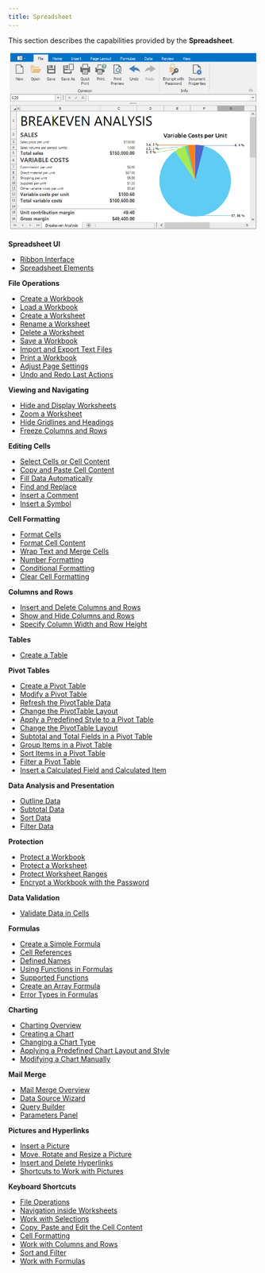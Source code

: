 ```yaml
---
title: Spreadsheet
---
```

This section describes the capabilities provided by the **Spreadsheet**.

![Spreadsheet.png](../images/Img21270.png)

**Spreadsheet UI**
* [Ribbon Interface](../../interface-elements-for-desktop/articles/spreadsheet/spreadsheet-ui/ribbon-interface.md)
* [Spreadsheet Elements](../../interface-elements-for-desktop/articles/spreadsheet/spreadsheet-ui/spreadsheet-elements.md)

**File Operations**
* [Create a Workbook](../../interface-elements-for-desktop/articles/spreadsheet/file-operations/create-a-workbook.md)
* [Load a Workbook](../../interface-elements-for-desktop/articles/spreadsheet/file-operations/load-a-workbook.md)
* [Create a Worksheet](../../interface-elements-for-desktop/articles/spreadsheet/file-operations/create-a-worksheet.md)
* [Rename a Worksheet](../../interface-elements-for-desktop/articles/spreadsheet/file-operations/rename-a-worksheet.md)
* [Delete a Worksheet](../../interface-elements-for-desktop/articles/spreadsheet/file-operations/delete-a-worksheet.md)
* [Save a Workbook](../../interface-elements-for-desktop/articles/spreadsheet/file-operations/save-a-workbook.md)
* [Import and Export Text Files](../../interface-elements-for-desktop/articles/spreadsheet/file-operations/import-and-export-text-files.md)
* [Print a Workbook](../../interface-elements-for-desktop/articles/spreadsheet/file-operations/print-a-workbook.md)
* [Adjust Page Settings](../../interface-elements-for-desktop/articles/spreadsheet/file-operations/adjust-page-settings.md)
* [Undo and Redo Last Actions](../../interface-elements-for-desktop/articles/spreadsheet/file-operations/undo-and-redo-last-actions.md)

**Viewing and Navigating**
* [Hide and Display Worksheets](../../interface-elements-for-desktop/articles/spreadsheet/viewing-and-navigating/hide-and-display-worksheets.md)
* [Zoom a Worksheet](../../interface-elements-for-desktop/articles/spreadsheet/viewing-and-navigating/zoom-a-worksheet.md)
* [Hide Gridlines and Headings](../../interface-elements-for-desktop/articles/spreadsheet/viewing-and-navigating/hide-gridlines-and-headings.md)
* [Freeze Columns and Rows](../../interface-elements-for-desktop/articles/spreadsheet/viewing-and-navigating/freeze-columns-and-rows.md)

**Editing Cells**
* [Select Cells or Cell Content](../../interface-elements-for-desktop/articles/spreadsheet/editing-cells/select-cells-or-cell-content.md)
* [Copy and Paste Cell Content](../../interface-elements-for-desktop/articles/spreadsheet/editing-cells/copy-and-paste-cell-content.md)
* [Fill Data Automatically](../../interface-elements-for-desktop/articles/spreadsheet/editing-cells/fill-data-automatically.md)
* [Find and Replace](../../interface-elements-for-desktop/articles/spreadsheet/editing-cells/find-and-replace.md)
* [Insert a Comment](../../interface-elements-for-desktop/articles/spreadsheet/editing-cells/insert-a-comment.md)
* [Insert a Symbol](../../interface-elements-for-desktop/articles/spreadsheet/editing-cells/insert-a-symbol.md)

**Cell Formatting**
* [Format Cells](../../interface-elements-for-desktop/articles/spreadsheet/cell-formatting/format-cells.md)
* [Format Cell Content](../../interface-elements-for-desktop/articles/spreadsheet/cell-formatting/format-cell-content.md)
* [Wrap Text and Merge Cells](../../interface-elements-for-desktop/articles/spreadsheet/cell-formatting/wrap-text-and-merge-cells.md)
* [Number Formatting](../../interface-elements-for-desktop/articles/spreadsheet/cell-formatting/number-formatting.md)
* [Conditional Formatting ](../../interface-elements-for-desktop/articles/spreadsheet/cell-formatting/conditional-formatting-.md)
* [Clear Cell Formatting](../../interface-elements-for-desktop/articles/spreadsheet/cell-formatting/clear-cell-formatting.md)

**Columns and Rows**
* [Insert and Delete Columns and Rows](../../interface-elements-for-desktop/articles/spreadsheet/columns-and-rows/insert-and-delete-columns-and-rows.md)
* [Show and Hide Columns and Rows](../../interface-elements-for-desktop/articles/spreadsheet/columns-and-rows/show-and-hide-columns-and-rows.md)
* [Specify Column Width and Row Height](../../interface-elements-for-desktop/articles/spreadsheet/columns-and-rows/specify-column-width-and-row-height.md)

**Tables**
* [Create a Table ](../../interface-elements-for-desktop/articles/spreadsheet/tables/create-a-table-.md)

**Pivot Tables**
* [Create a Pivot Table](../../interface-elements-for-desktop/articles/spreadsheet/pivot-tables/create-a-pivot-table.md)
* [Modify a Pivot Table](../../interface-elements-for-desktop/articles/spreadsheet/pivot-tables/modify-a-pivot-table.md)
* [Refresh the PivotTable Data](../../interface-elements-for-desktop/articles/spreadsheet/pivot-tables/refresh-the-pivottable-data.md)
* [Change the PivotTable Layout](../../interface-elements-for-desktop/articles/spreadsheet/pivot-tables/change-the-pivottable-layout.md)
* [Apply a Predefined Style to a Pivot Table](../../interface-elements-for-desktop/articles/spreadsheet/pivot-tables/apply-a-predefined-style-to-a-pivot-table.md)
* [Change the PivotTable Layout](../../interface-elements-for-desktop/articles/spreadsheet/pivot-tables/change-the-pivottable-layout.md)
* [Subtotal and Total Fields in a Pivot Table](../../interface-elements-for-desktop/articles/spreadsheet/pivot-tables/subtotal-and-total-fields-in-a-pivot-table.md)
* [Group Items in a Pivot Table ](../../interface-elements-for-desktop/articles/spreadsheet/pivot-tables/group-items-in-a-pivot-table-.md)
* [Sort Items in a Pivot Table](../../interface-elements-for-desktop/articles/spreadsheet/pivot-tables/sort-items-in-a-pivot-table.md)
* [Filter a Pivot Table ](../../interface-elements-for-desktop/articles/spreadsheet/pivot-tables/filter-a-pivot-table-.md)
* [Insert a Calculated Field and Calculated Item](../../interface-elements-for-desktop/articles/spreadsheet/pivot-tables/insert-a-calculated-field-and-calculated-item.md)

**Data Analysis and Presentation**
* [Outline Data](../../interface-elements-for-desktop/articles/spreadsheet/data-presentation/outline-data.md)
* [Subtotal Data](../../interface-elements-for-desktop/articles/spreadsheet/data-presentation/subtotal-data.md)
* [Sort Data](../../interface-elements-for-desktop/articles/spreadsheet/data-presentation/sort-data.md)
* [Filter Data](../../interface-elements-for-desktop/articles/spreadsheet/data-presentation/filter-data.md)

**Protection**
* [Protect a Workbook](../../interface-elements-for-desktop/articles/spreadsheet/protection/protect-a-workbook.md)
* [Protect a Worksheet](../../interface-elements-for-desktop/articles/spreadsheet/protection/protect-a-worksheet.md)
* [Protect Worksheet Ranges](../../interface-elements-for-desktop/articles/spreadsheet/protection/protect-worksheet-ranges.md)
* [Encrypt a Workbook with the Password](../../interface-elements-for-desktop/articles/spreadsheet/protection/encrypt-a-workbook-with-the-password.md)

**Data Validation**
* [Validate Data in Cells](../../interface-elements-for-desktop/articles/spreadsheet/data-validation/validate-data-in-cells.md)

**Formulas**
* [Create a Simple Formula](../../interface-elements-for-desktop/articles/spreadsheet/formulas/create-a-simple-formula.md)
* [Cell References](../../interface-elements-for-desktop/articles/spreadsheet/formulas/cell-references.md)
* [Defined Names](../../interface-elements-for-desktop/articles/spreadsheet/formulas/defined-names.md)
* [Using Functions in Formulas ](../../interface-elements-for-desktop/articles/spreadsheet/formulas/using-functions-in-formulas-.md)
* [Supported Functions](../../interface-elements-for-desktop/articles/spreadsheet/formulas/supported-functions.md)
* [Create an Array Formula ](../../interface-elements-for-desktop/articles/spreadsheet/formulas/create-an-array-formula-.md)
* [Error Types in Formulas](../../interface-elements-for-desktop/articles/spreadsheet/formulas/error-types-in-formulas.md)

**Charting**
* [Charting Overview](../../interface-elements-for-desktop/articles/spreadsheet/charting/charting-overview.md)
* [Creating a Chart](../../interface-elements-for-desktop/articles/spreadsheet/charting/creating-a-chart.md)
* [Changing a Chart Type](../../interface-elements-for-desktop/articles/spreadsheet/charting/changing-a-chart-type.md)
* [Applying a Predefined Chart Layout and Style](../../interface-elements-for-desktop/articles/spreadsheet/charting/applying-a-predefined-chart-layout-and-style.md)
* [Modifying a Chart Manually](../../interface-elements-for-desktop/articles/spreadsheet/charting/modifying-a-chart-manually.md)

**Mail Merge**
* [Mail Merge Overview](../../interface-elements-for-desktop/articles/spreadsheet/mail-merge/mail-merge-overview.md)
* [Data Source Wizard](../../interface-elements-for-desktop/articles/spreadsheet/mail-merge/data-source-wizard.md)
* [Query Builder](../../interface-elements-for-desktop/articles/spreadsheet/mail-merge/query-builder.md)
* [Parameters Panel](../../interface-elements-for-desktop/articles/spreadsheet/mail-merge/parameters-panel.md)

**Pictures and Hyperlinks**
* [Insert a Picture](../../interface-elements-for-desktop/articles/spreadsheet/pictures-and-hyperlinks/insert-a-picture.md)
* [Move, Rotate and Resize a Picture](../../interface-elements-for-desktop/articles/spreadsheet/pictures-and-hyperlinks/move-rotate-and-resize-a-picture.md)
* [Insert and Delete Hyperlinks](../../interface-elements-for-desktop/articles/spreadsheet/pictures-and-hyperlinks/insert-and-delete-hyperlinks.md)
* [Shortcuts to Work with Pictures](../../interface-elements-for-desktop/articles/spreadsheet/pictures-and-hyperlinks/shortcuts-to-work-with-pictures.md)

**Keyboard Shortcuts**
* [File Operations](../../interface-elements-for-desktop/articles/spreadsheet/keyboard-shortcuts/file-operations.md)
* [Navigation inside Worksheets](../../interface-elements-for-desktop/articles/spreadsheet/keyboard-shortcuts/navigation-inside-worksheets.md)
* [Work with Selections ](../../interface-elements-for-desktop/articles/spreadsheet/keyboard-shortcuts/work-with-selections-.md)
* [Copy, Paste and Edit the Cell Content](../../interface-elements-for-desktop/articles/spreadsheet/keyboard-shortcuts/copy-paste-and-edit-the-cell-content.md)
* [Cell Formatting ](../../interface-elements-for-desktop/articles/spreadsheet/keyboard-shortcuts/cell-formatting-.md)
* [Work with Columns and Rows](../../interface-elements-for-desktop/articles/spreadsheet/keyboard-shortcuts/work-with-columns-and-rows.md)
* [Sort and Filter](../../interface-elements-for-desktop/articles/spreadsheet/keyboard-shortcuts/sort-and-filter.md)
* [Work with Formulas](../../interface-elements-for-desktop/articles/spreadsheet/keyboard-shortcuts/work-with-formulas.md)